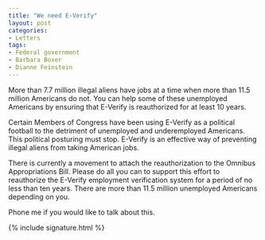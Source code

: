 ```yaml
---
title: "We need E-Verify"
layout: post
categories:
- Letters
tags:
- Federal government
- Barbara Boxer
- Dianne Feinstein
---
```


More than 7.7 million illegal aliens have jobs at a time when more than 11.5 million Americans do not. You can help some of these unemployed Americans by ensuring that E-Verify is reauthorized for at least 10 years.

Certain Members of Congress have been using E-Verify as a political football to the detriment of unemployed and underemployed Americans. This political posturing must stop. E-Verify is an effective way of preventing illegal aliens from taking American jobs.

There is currently a movement to attach the reauthorization to the Omnibus Appropriations Bill. Please do all you can to support this effort to reauthorize the E-Verify employment verification system for a period of no less than ten years. There are more than 11.5 million unemployed Americans depending on you.

Phone me if you would like to talk about this.

{% include signature.html %}
